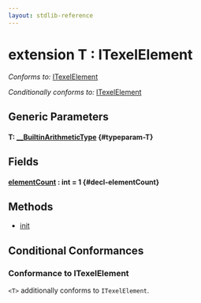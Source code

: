 ```yaml
---
layout: stdlib-reference
---
```


# extension T : ITexelElement

*Conforms to:* [ITexelElement](/stdlib-reference/interfaces/itexelelement-016/index)

*Conditionally conforms to:* [ITexelElement](/stdlib-reference/interfaces/itexelelement-016/index)

## Generic Parameters

#### T: [\_\_BuiltinArithmeticType](/stdlib-reference/interfaces/0_builtinarithmetictype-029j/index) {#typeparam-T}

## Fields

#### [elementCount](/stdlib-reference/types/t-0/elementcount-7) : int = 1 {#decl-elementCount}

## Methods

* [init](/stdlib-reference/types/t-0/init)

## Conditional Conformances

### Conformance to ITexelElement
`<T>` additionally conforms to `ITexelElement`.

